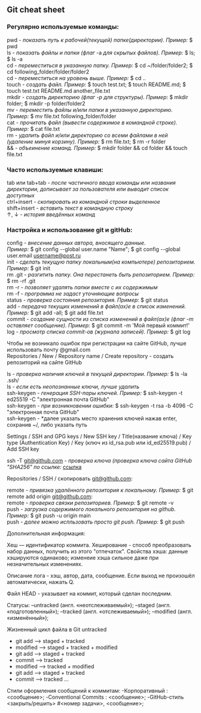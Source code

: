 ## Git cheat sheet

### Регулярно используемые команды:
pwd - *показать путь к рабочей(текущей) папке(директории). Пример:* $ pwd <br>
ls - *показать файлы и папки* *(флаг* -а *для скрытых файлов). Пример:* $ ls; $ ls -a <br>
cd - *переместиться в указанную папку. Пример:* $ cd ~/folder/folder2; $ cd following_folder/folder/folder2 <br>
cd - *переместиться на уровень выше. Пример:* $ cd .. <br>
touch - *создать файл. Пример:* $ touch test.txt; $ touch README.md; $ touch test.txt README.md another_file.txt <br>
mkdir - *создать директорию (флаг -p для структуры). Пример:* $ mkdir folder; $ mkdir -p folder/folder2 <br>
mv - *переместить файлы и/или папки в указанную директорию. Пример:* $ mv file.txt following_folder/folder <br>
cat - *прочитать файл (вывести содержимое в командной строке). Пример:* $ cat file.txt <br>
rm - *удалить файл и/или директорию со всеми файлами в ней (удаление минуя корзину). Пример:* $ rm file.txt; $ rm -r folder <br>
&& - *объеинение команд. Пример:* $ mkdir folder && cd folder && touch file.txt <br>

### Часто используемые клавиши:
tab или tab+tab - *после частичного ввода команды или названия директории, дописывает за пользователя или выводит список доступных* <br>
ctrl+insert - *скопировать из командной строки выделенное* <br>
shift+insert - *вставить текст в командную строку* <br>
↑, ↓ - *история введённых команд* <br>

### Настройка и использование git и gitHub:
config - *внесение данных автора, вносящего данные.* <br>*Пример:* $ git config --global user.name "Name"; $ git config --global user.email username@post.ru <br>
init - *сделать текущую папку локальным(на компьютере) репозиторием. Пример:* $ git init <br>
rm .git - *разгитить папку. Она перестанеть быть репозиторием. Пример:* $ rm -rf .git <br>
rm -r - *позволяет удалять папки вместе с их содержимым* <br>
rm -f - *программа не задаст уточняющие вопросы* <br>
status - *проверка состояния репозитория. Пример:* $ git status <br>
add - *передача текущих изменений в файл(ах)е в список изменений. Пример:* $ git add -all; $ git add file.txt <br>
commit - *создание сущности из списка изменений в файл(ах)е (флаг -m оставляет сообщение). Пример:* $ git commit -m 'Мой первый коммит!' <br>
log - *просмотр списка commit-ов (журнала записей). Пример:* $ git log <br>

Чтобы не возникало ошибок при регистрации на сайте GitHub, лучше использовать почту @gmail.com <br>
Repositories / New / Repository name / Create repository - создать репозиторий на сайте GitHub <br>

ls - *проверка наличия ключей в текущей директории. Пример:* $ ls -la .ssh/ <br>
ls - *если есть неопознанные ключи, лучше удалить* <br>
ssh-keygen - *генерация SSH-пары ключей. Пример:* $ ssh-keygen -t ed25519 -C "электронная почта GitHub" <br>
ssh-keygen - *при возникновении ошибки:* $ ssh-keygen -t rsa -b 4096 -C "электронная почта GitHub" <br>
ssh-keygen - *далее указать место хранения ключей нажав enter, сохранив ~/, либо указать путь <br>

Settings / SSH and GPG keys /  New SSH key / Title(название ключа) / Key type (Authentication Key) / Key (ключ из id_rsa.pub или id_ed25519.pub) / Add SSH key <br>

ssh -T git@github.com - *проверка ключа (проверка ключа сайта GitHub "SHA256" по ссылке:* [ссылка](https://docs.github.com/en/authentication/keeping-your-account-and-data-secure/githubs-ssh-key-fingerprints) <br>

Repositories / SSH / скопировать git@github.com: <br>

remote - *привязка удалённого репозитория к локальному. Пример:* $ git remote add origin git@github.com: <br>
remote - *проверка связки репозиториев. Пример:* $ git remote -v <br>
push - *загрузка содержимого локального репозитория на github. Пример:* $ git push -u origin main <br>
push - *далее можно испльзовать просто git push. Пример:* $ git push <br>

Дополнительная информация:

Хеш — идентификатор коммита. 
Хеширование - способ преобразовать набор данных, получить из этого "отпечаток". 
Свойства хэша: данные хэшируются одинаково; изменеие хэша сильное даже при незначительных изменениях.

Описание лога - хэш, автор, дата, сообщение.
Если выход не произошёл автоматически, нажать Q.

Файл HEAD - указывает на коммит, который сделан последним.

Статусы:
–untracked (англ. «неотслеживаемый»);
–staged (англ. «подготовленный»);
–tracked (англ. «отслеживаемый»);
–modified (англ. «изменённый»);

Жизненный цикл файла в Git
 untracked
 + git add --> staged + tracked
 + modified --> staged + tracked + modified
 + git add --> staged + tracked
 + commit --> tracked
 + modified --> tracked + modified
 + git add --> staged + tracked
 + commit --> tracked
 ...

Стили оформления сообщений к коммитам:
-Корпоративный <Jira-ID>: <сообщение>;
-Conventional Commits <type>: <сообщение>;
-GitHub-стиль <закрыть/решить> #<номер задачи>, <сообщение>;








